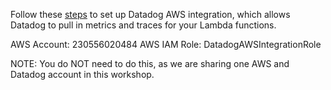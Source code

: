 Follow these [steps](https://docs.datadoghq.com/integrations/amazon_web_services/?tab=allpermissions#setup) to set up Datadog AWS integration, which allows Datadog to pull in metrics and traces for your Lambda functions.

AWS Account:  230556020484
AWS IAM Role: DatadogAWSIntegrationRole

NOTE: You do NOT need to do this, as we are sharing one AWS and Datadog account in this workshop.